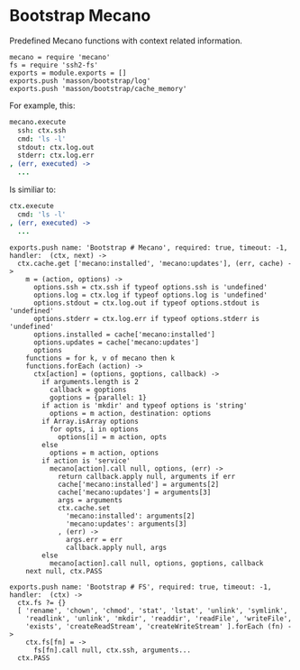 
# Bootstrap Mecano

Predefined Mecano functions with context related information.

    mecano = require 'mecano'
    fs = require 'ssh2-fs'
    exports = module.exports = []
    exports.push 'masson/bootstrap/log'
    exports.push 'masson/bootstrap/cache_memory'

For example, this:

```coffee
mecano.execute
  ssh: ctx.ssh
  cmd: 'ls -l'
  stdout: ctx.log.out
  stderr: ctx.log.err
, (err, executed) ->
  ...
```

Is similiar to:

```coffee
ctx.execute
  cmd: 'ls -l'
, (err, executed) ->
  ...
```

    exports.push name: 'Bootstrap # Mecano', required: true, timeout: -1, handler:  (ctx, next) ->
      ctx.cache.get ['mecano:installed', 'mecano:updates'], (err, cache) ->
        m = (action, options) ->
          options.ssh = ctx.ssh if typeof options.ssh is 'undefined'
          options.log = ctx.log if typeof options.log is 'undefined'
          options.stdout = ctx.log.out if typeof options.stdout is 'undefined'
          options.stderr = ctx.log.err if typeof options.stderr is 'undefined'
          options.installed = cache['mecano:installed']
          options.updates = cache['mecano:updates']
          options
        functions = for k, v of mecano then k
        functions.forEach (action) ->
          ctx[action] = (options, goptions, callback) ->
            if arguments.length is 2
              callback = goptions
              goptions = {parallel: 1}
            if action is 'mkdir' and typeof options is 'string'
              options = m action, destination: options
            if Array.isArray options
              for opts, i in options
                options[i] = m action, opts
            else
              options = m action, options
            if action is 'service'
              mecano[action].call null, options, (err) ->
                return callback.apply null, arguments if err
                cache['mecano:installed'] = arguments[2] 
                cache['mecano:updates'] = arguments[3]
                args = arguments
                ctx.cache.set
                  'mecano:installed': arguments[2] 
                  'mecano:updates': arguments[3]
                , (err) ->
                  args.err = err
                  callback.apply null, args
            else
              mecano[action].call null, options, goptions, callback
        next null, ctx.PASS

    exports.push name: 'Bootstrap # FS', required: true, timeout: -1, handler:  (ctx) ->
      ctx.fs ?= {}
      [ 'rename', 'chown', 'chmod', 'stat', 'lstat', 'unlink', 'symlink', 
        'readlink', 'unlink', 'mkdir', 'readdir', 'readFile', 'writeFile', 
        'exists', 'createReadStream', 'createWriteStream' ].forEach (fn) ->
        ctx.fs[fn] = ->
          fs[fn].call null, ctx.ssh, arguments...
      ctx.PASS





